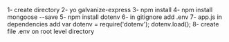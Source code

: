1- create directory
2- yo galvanize-express
3- npm install
4- npm install mongoose --save
5- npm install dotenv
6- in gitignore add .env
7- app.js in dependencies add
  var dotenv = require('dotenv');
  dotenv.load();
8- create file .env on root level directory
